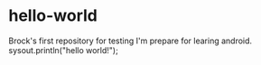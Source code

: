 # hello-world
Brock's first repository for testing
I'm prepare for learing android.
sysout.println("hello world!");

